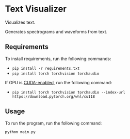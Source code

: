 # Text Visualizer

Visualizes text.

Generates spectrograms and waveforms from text.

## Requirements

To install requirements, run the following commands:

- `pip install -r requirements.txt`
- `pip install torch torchvision torchaudio`

If GPU is [CUDA-enabled](https://developer.nvidia.com/cuda-gpus), run the following command:

- `pip install torch torchvision torchaudio --index-url https://download.pytorch.org/whl/cu118`

## Usage

To run the program, run the following command:

`python main.py`
